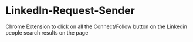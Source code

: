 # LinkedIn-Request-Sender
Chrome Extension to click on all the Connect/Follow button on the Linkedin people search results on the page
